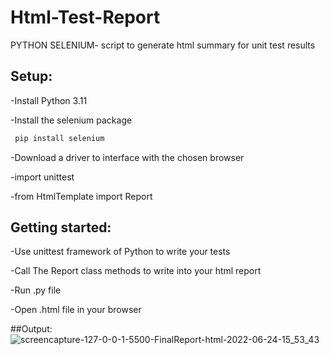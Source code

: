 # Html-Test-Report
PYTHON SELENIUM-  script to generate html summary for unit test results
## Setup:
   -Install Python 3.11
   
   -Install the selenium package
   ```bash
    pip install selenium
   ```
   -Download a driver to interface with the chosen browser
   
   -import unittest
   
   -from HtmlTemplate import Report
## Getting started:
   
   -Use unittest framework of Python to write your tests
   
   -Call The Report class methods to write into your html report 
   
   -Run .py file
   
   -Open .html file in your browser 
   
  ##Output:
  ![screencapture-127-0-0-1-5500-FinalReport-html-2022-06-24-15_53_43](https://user-images.githubusercontent.com/108267205/175916227-40e3cdb1-8fb2-4069-b90b-7df9daeb6041.png)
